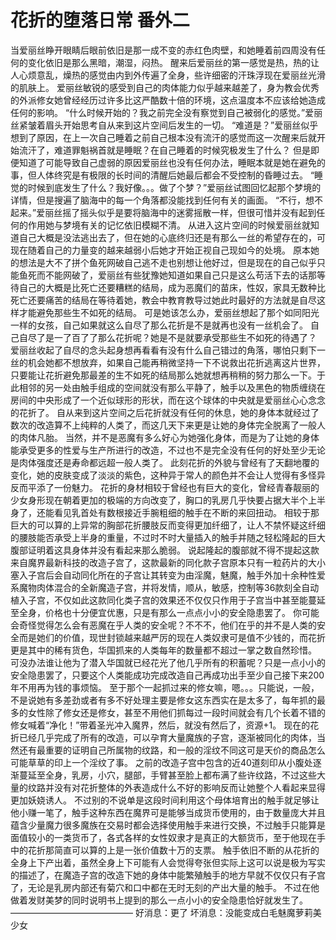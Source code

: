 # 花折的堕落日常 番外二

当爱丽丝睁开眼睛后眼前依旧是那一成不变的赤红色肉壁，和她睡着前四周没有任何的变化依旧是那么黑暗，潮湿，闷热。
醒来后爱丽丝的第一感觉是热，热的让人心烦意乱，燥热的感觉由内到外传遍了全身，些许细密的汗珠浮现在爱丽丝光滑的肌肤上。
爱丽丝敏锐的感受到自己的肉体能力似乎越来越差了，身为教会优秀的外派修女她曾经经历过许多比这严酷数十倍的环境，这点温度本不应该给她造成任何的影响。
“什么时候开始的？我之前完全没有察觉到自己被弱化的感觉。”爱丽丝紧皱着眉头开始思考自从来到这片空间后发生的一切。
“难道是？”爱丽丝似乎想到了原因，在上一次自己睡着之前自己根本没有流汗的感觉而这一次醒来后就开始流汗了，难道罪魁祸首就是睡眠？在自己睡着的时候究极发生了什么？
但是即便知道了可能导致自己虚弱的原因爱丽丝也没有任何办法，睡眠本就是她在避免的事，但人体终究是有极限的长时间的清醒后她最后都会不受控制的昏睡过去。
“睡觉的时候到底发生了什么？我好像。。。做了个梦？”爱丽丝试图回忆起那个梦境的详情，但是搜遍了脑海中的每一个角落都没能找到任何有关的画面。
“不行，想不起来。”爱丽丝摇了摇头似乎是要将脑海中的迷雾摇散一样，但很可惜并没有起到任何的作用她与梦境有关的记忆依旧模糊不清。
从进入这片空间的时候爱丽丝就知道自己大概是没法逃出去了，但在她的心底终归还是有那么一丝的希望存在的，可现在随着自己的力量变的越来越弱小后她才开始正视自己现如今的处境。
原本她的想法是大不了拼个鱼死网破自己逃不走也别想让他好过，但是现在的自己似乎只能鱼死而不能网破了，爱丽丝有些犹豫她知道如果自己只是这么苟活下去的话那等待自己的大概是比死亡还要糟糕的结局，成为恶魔们的苗床，性奴，家具无数种比死亡还要痛苦的结局在等待着她，教会中教育教导过她此时最好的方法就是自尽这样才能避免那些生不如死的结局。
可是她该怎么办，爱丽丝想起了那个如同阳光一样的女孩，自己如果就这么自尽了那么花折是不是就再也没有一丝机会了。
自己自尽了是一了百了了那么花折呢？她是不是就要承受那些生不如死的待遇了？
爱丽丝收起了自尽的念头起身想再看看有没有什么自己错过的角落，哪怕只剩下一丝的机会她都不想放弃，如果自己能再稍微坚持一下不说救出花折逃离这片世界，只要能让花折避免那最差的生不如死的结局那么她就想再稍稍的努力那么一下。于此相邻的另一处由触手组成的空间就没有那么平静了，触手以及黑色的物质缠绕在房间的中央形成了一个近似球形的形状，而在这个球体的中央就是爱丽丝心心念念的花折了。
自从来到这片空间之后花折就没有任何的休息，她的身体本就经过了数次的改造算不上纯粹的人类了，而这几天下来更是让她的身体完全脱离了一般人的肉体凡胎。
当然，并不是恶魔有多么好心为她强化身体，而是为了让她的身体能承受更多的性爱与生产所进行的改造，不过也不是完全没有任何的好处至少无论是肉体强度还是寿命都远超一般人类了。
此刻花折的外貌与曾经有了天翻地覆的变化，她的皮肤变成了淡淡的紫色，这种异于常人的颜色并不会让人觉得有多怪异反而平添了一份魅力。
花折的身材相较于曾经也有巨大的变化，曾经青春靓丽的少女身形现在朝着更加的极端的方向改变了，胸口的乳房几乎快要占据大半个上半身了，还能看见乳首处有数根接近手腕粗细的触手在不断的来回扭动。
相较于那巨大的可以算的上异常的胸部花折腰肢反而变得更加纤细了，让人不禁怀疑这纤细的腰肢能否承受上半身的重量，不过时不时大量插入的触手并随之轻松隆起的巨大腹部证明着这具身体并没有看起来那么脆弱。
说起隆起的腹部就不得不提起这款来自魔界最新科技的改造子宫了，这款最新的同化款子宫原本只有一粒药片的大小塞入子宫后会自动同化所在的子宫让其转变为由淫魔，魅魔，触手外加十余种性爱系魔物肉体混合的全新魔造子宫，并将发情，顺从，敏感，控制等36款刻全自动植入子宫，不仅如此这款同化类子宫的效果还不仅仅只作用于子宫当中甚至能蔓延至全身，价格也十分便宜优惠，只是有那么一点点小小的安全隐患罢了。
你可能会奇怪觉得怎么会有恶魔在乎人类的安全呢？不不不，他们在乎的并不是人类的安全而是她们的价值，现世封锁越来越严厉的现在人类奴隶可是值不少钱的，而花折更是其中的稀有货色，华国抓来的人类每年的数量都不超过一掌之数自然珍惜。
可没办法谁让他为了潜入华国就已经花光了他几乎所有的积蓄呢？只是一点小小的安全隐患罢了，只要这个人类能成功完成改造自己再成功出手至少自己接下来200年不用再为钱的事烦恼。
至于那个一起抓过来的修女嘛，嗯。。。只能说，一般，不是说她有多差劲或者有多不好处理主要是修女这东西实在是太多了，每年抓的最多的女性除了修女还是修女，甚至不用他们抓每过一段时间就会有几个长着不错的修女喊着“净化！”带着圣光冲入魔界，然后，就没有然后了，资源+1。
现在的花折已经几乎完成了所有的改造，可以孕育大量魔族的子宫，逐渐被同化的肉体，当然还有最重要的证明自己所属物的纹路，和一般的淫纹不同这可是天价的商品怎么可能草草的印上一个淫纹了事。
之前的改造子宫中包含的近40道刻印从小腹处逐渐蔓延至全身，乳房，小穴，腿部，手臂甚至脸上都布满了些许纹路，不过这些大量的纹路并没有对花折整体的外表造成什么不好的影响反而让她整个人看起来显得更加妖娆诱人。
不过别的不说单是这段时间利用这个母体培育出的触手就足够让他小赚一笔了，触手这种东西在魔界可是能够当成货币使用的，由于数量庞大并且蕴含少量魔力很多魔族在交易时都会选择使用触手来进行交换，不过触手只能算是面值较小的一类货币了，各式各样的女性奴隶才是真正的大额货币，至于他现在手中的花折那简直可以算的上是一张价值数十万的支票。
触手依旧不断的从花折的全身上下产出着，虽然全身上下可能有人会觉得夸张但实际上这可以说是极为写实的描述了，在魔造子宫的改造下她的身体中能繁殖触手的地方早就不仅仅只有子宫了，无论是乳房内部还有菊穴和口中都在无时无刻的产出大量的触手。
不过在他做着发财美梦的同时说明书上提到的那么一点小小的安全隐患恰好就发生了。
——————————————
好消息：更了
坏消息：没能变成白毛魅魔萝莉美少女

